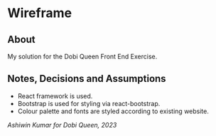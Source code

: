 # Wireframe

## About
My solution for the Dobi Queen Front End Exercise.

## Notes, Decisions and Assumptions
* React framework is used.
* Bootstrap is used for styling via react-bootstrap.
* Colour palette and fonts are styled according to existing website.

*Ashiwin Kumar for Dobi Queen, 2023*
